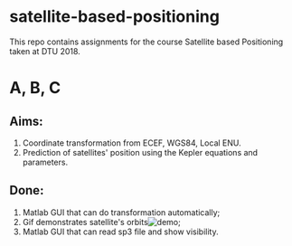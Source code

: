 # satellite-based-positioning

This repo contains assignments for the course Satellite based Positioning taken at DTU 2018.

# A, B, C
## Aims:
1. Coordinate transformation from ECEF, WGS84, Local ENU.
2. Prediction of satellites' position using the Kepler equations and parameters.
## Done:
1. Matlab GUI that can do transformation automatically;
2. Gif demonstrates satellite's orbits![demo](ex2/satellite.gif);
3. Matlab GUI that can read sp3 file and show visibility.
